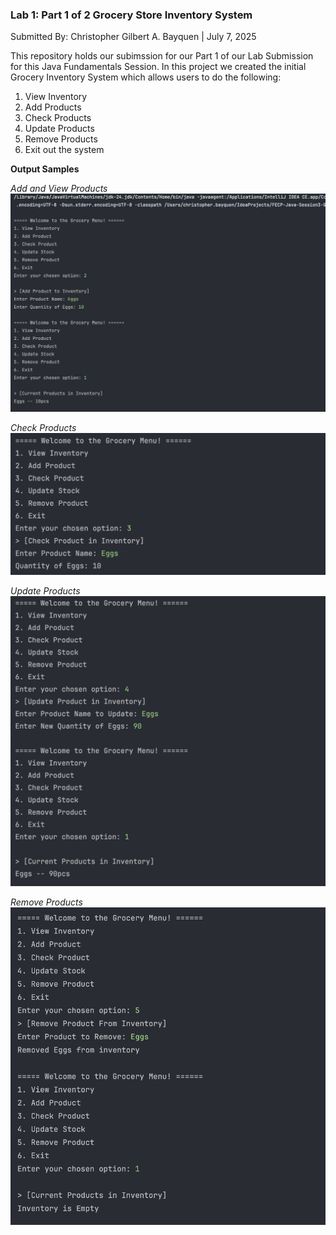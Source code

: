 ### Lab 1: Part 1 of 2 Grocery Store Inventory System

Submitted By: Christopher Gilbert A. Bayquen | July 7, 2025

This repository holds our subimssion for our Part 1 of our Lab Submission for this Java Fundamentals Session. In this project we created the initial Grocery Inventory System which allows users to do the following:
1. View Inventory
2. Add Products
3. Check Products
4. Update Products
5. Remove Products
6. Exit out the system

**Output Samples**

*Add and View Products*
<img alt="Sample View and Add" src="images/Sample-1-2.png"/>

*Check Products*
<img alt="Sample Input/Output Screenshot" src="images/Sample-3.png"/>

*Update Products*
<img alt="Sample Input/Output Screenshot" src="images/Sample-4.png"/>

*Remove Products*
<img alt="Sample Input/Output Screenshot" src="images/Sample-5.png"/>